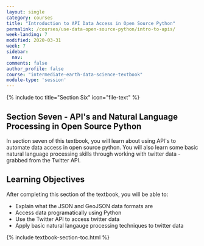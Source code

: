 ```yaml
---
layout: single
category: courses
title: "Introduction to API Data Access in Open Source Python"
permalink: /courses/use-data-open-source-python/intro-to-apis/
week-landing: 7
modified: 2020-03-31
week: 7
sidebar:
  nav:
comments: false
author_profile: false
course: "intermediate-earth-data-science-textbook"
module-type: 'session'
---
```


{% include toc title="Section Six" icon="file-text" %}

<div class="notice--info" markdown="1">

## <i class="fa fa-ship" aria-hidden="true"></i> Section Seven - API's and Natural Language Processing in Open Source Python

In section seven of this textbook, you will learn about using API's to automate data 
access in open source python. You will also learn some basic natural language
processing skills through working with twitter data - grabbed from the Twitter API.


## <i class="fa fa-graduation-cap" aria-hidden="true"></i> Learning Objectives

After completing this section of the textbook, you will be able to:

* Explain what the JSON and GeoJSON data formats are
* Access data programatically using Python
* Use the Twitter API to access twitter data
* Apply basic natural langauge processing techniques to twitter data

</div>

{% include textbook-section-toc.html %}
